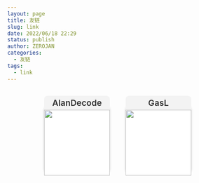 ```yaml
---
layout: page
title: 友链
slug: link
date: 2022/06/18 22:29
status: publish
author: ZEROJAN
categories: 
  - 友链
tags: 
  - link
---
```

<div id="links">
  <ul>
    <li><a href="https://www.imalan.cn" title="只坚持一种正义。我的正义">AlanDecode
    <img src="https://www.imalan.cn/favicon-32x32.png?v=yyLyaqbyRG" alt="">
    </a></li>
    <li><a href="https://lcxddn.github.io/" title="welcome to my world!">GasL
    <img src="https://lcxddn.github.io/images/apple-touch-icon-next.png" alt="">
    </a></li>
  </ul>
</div>

<style>
  #links ul {
    list-style: none;
    padding: 0px;
    text-align: center;
    border: none;
    background: none;
  }

  #links ul li {
      display: inline-block;
      width: 150px;
      height: 150px;
      margin: 1rem 1rem;
      background-color: rgba(0, 0, 0, 0.04);
      box-shadow: rgba(0, 0, 0, 0.18) 0px 25px 5px;
      border-radius: 5%;
      font-weight: 600;
      text-align: center;
      transition: all 0.5s;
      line-height: 2rem;
      position: relative;
      top: 0px;
  }

  #links ul li:hover {
      box-shadow: rgba(0, 0, 0, 0.3) 0px 20px 10px;
      transition: all 0.5s;
      background-color: #FF5722;
      top: -15px;
  }

  #links ul li:hover a {
      color: white;
      transition: all 0.1s;
  }

  #links ul li:hover .site-friend-link-count {}

  #links ul li a {
      text-decoration: none;
      color: rgba(0, 0, 0, 0.8);
      background: none;
      transition: all 0.5s;
      font-size: 1.2rem
  }

  #links ul li .site-friend-link-count {
      color: white;
      overflow: hidden;
      text-overflow: ellipsis;
      word-spacing: normal;
      word-break: break-word;
      word-wrap: break-word;
      z-index: 1000;
      position: absolute;
      background-color: #FF5722;
      width: 15px;
      height: 15px;
      border-radius: 100%;
      top: -5px;
      right: -7px;
      line-height: 15px;
  }

  #links ul li a img {
      width: 100%;
      height: 100%;
      background-color: white;
      padding: 0px;
  }

  #links ul li a img:hover {
      box-shadow: none;
  }
</style>
